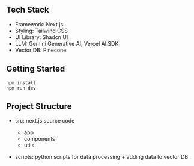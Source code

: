 ## Tech Stack

- Framework: Next.js
- Styling: Tailwind CSS
- UI Library: Shadcn UI
- LLM: Gemini Generative AI, Vercel AI SDK
- Vector DB: Pinecone

## Getting Started

```
npm install
npm run dev
```

## Project Structure

- src: next.js source code

  - app
  - components
  - utils

- scripts: python scripts for data processing + adding data to vector DB
